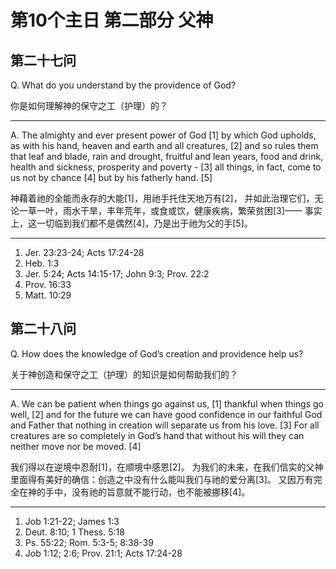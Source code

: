 # 第10个主日 第二部分 父神

## 第二十七问

Q. What do you understand by the providence of God?

你是如何理解神的保守之工（护理）的？

---

A. The almighty and ever present power of God [1]
by which God upholds, as with his hand,
heaven and earth and all creatures, [2]
and so rules them that leaf and blade, rain and drought,
fruitful and lean years, food and drink,
health and sickness, prosperity and poverty - [3]
all things, in fact, come to us not by chance [4]
but by his fatherly hand. [5]

神藉着祂的全能而永存的大能[1]，用祂手托住天地万有[2]，
并如此治理它们，无论一草一叶，雨水干旱，丰年荒年，或食或饮，健康疾病，繁荣贫困[3]——
事实上，这一切临到我们都不是偶然[4]，乃是出于祂为父的手[5]。

---

1. Jer. 23:23-24; Acts 17:24-28
2. Heb. 1:3
3. Jer. 5:24; Acts 14:15-17; John 9:3; Prov. 22:2
4. Prov. 16:33
5. Matt. 10:29

## 第二十八问

Q. How does the knowledge of God’s creation and providence help us?

关于神创造和保守之工（护理）的知识是如何帮助我们的？

---

A. We can be patient when things go against us, [1]
thankful when things go well, [2]
and for the future we can have good confidence in our faithful God and Father
that nothing in creation will separate us from his love. [3]
For all creatures are so completely in God’s hand
that without his will they can neither move nor be moved. [4]

我们得以在逆境中忍耐[1]，在顺境中感恩[2]。
为我们的未来，在我们信实的父神里面得有美好的确信：创造之中没有什么能叫我们与祂的爱分离[3]。
又因万有完全在神的手中，没有祂的旨意就不能行动，也不能被挪移[4]。

---

1. Job 1:21-22; James 1:3
2. Deut. 8:10; 1 Thess. 5:18
3. Ps. 55:22; Rom. 5:3-5; 8:38-39
4. Job 1:12; 2:6; Prov. 21:1; Acts 17:24-28
